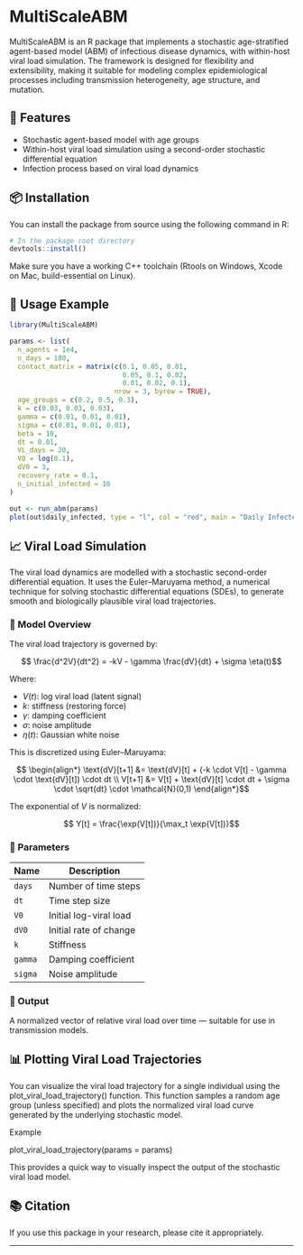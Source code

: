 MultiScaleABM
================

MultiScaleABM is an R package that implements a stochastic
age-stratified agent-based model (ABM) of infectious disease dynamics,
with within-host viral load simulation. The framework is designed for
flexibility and extensibility, making it suitable for modeling complex
epidemiological processes including transmission heterogeneity, age
structure, and mutation.

## 🚀 Features

- Stochastic agent-based model with age groups
- Within-host viral load simulation using a second-order stochastic
  differential equation
- Infection process based on viral load dynamics

## 📦 Installation

You can install the package from source using the following command in
R:

``` r
# In the package root directory
devtools::install()
```

Make sure you have a working C++ toolchain (Rtools on Windows, Xcode on
Mac, build-essential on Linux).

## 🧪 Usage Example

``` r
library(MultiScaleABM)

params <- list(
  n_agents = 1e4,
  n_days = 180,
  contact_matrix = matrix(c(0.1, 0.05, 0.01,
                            0.05, 0.1, 0.02,
                            0.01, 0.02, 0.1),
                          nrow = 3, byrow = TRUE),
  age_groups = c(0.2, 0.5, 0.3),
  k = c(0.03, 0.03, 0.03),
  gamma = c(0.01, 0.01, 0.01),
  sigma = c(0.01, 0.01, 0.01),
  beta = 10,
  dt = 0.01,
  VL_days = 20,
  V0 = log(0.1),
  dV0 = 3,
  recovery_rate = 0.1,
  n_initial_infected = 10
)

out <- run_abm(params)
plot(out$daily_infected, type = "l", col = "red", main = "Daily Infected", ylab = "Count")
```

## 📈 Viral Load Simulation

The viral load dynamics are modelled with a stochastic second-order
differential equation. It uses the Euler–Maruyama method, a numerical
technique for solving stochastic differential equations (SDEs), to
generate smooth and biologically plausible viral load trajectories.

### 🧠 Model Overview

The viral load trajectory is governed by:

``` math

\frac{d^2V}{dt^2} = -kV - \gamma \frac{dV}{dt} + \sigma \eta(t)
```

Where:

- $`V(t)`$: log viral load (latent signal)
- $`k`$: stiffness (restoring force)
- $`\gamma`$: damping coefficient
- $`\sigma`$: noise amplitude
- $`\eta(t)`$: Gaussian white noise

This is discretized using Euler–Maruyama:

``` math

\begin{align*}
\text{dV}[t+1] &= \text{dV}[t] + (-k \cdot V[t] - \gamma \cdot \text{dV}[t]) \cdot dt \\
V[t+1] &= V[t] + \text{dV}[t] \cdot dt + \sigma \cdot \sqrt{dt} \cdot \mathcal{N}(0,1)
\end{align*}
```

The exponential of $`V`$ is normalized:

``` math

Y[t] = \frac{\exp(V[t])}{\max_t \exp(V[t])}
```

### 🔧 Parameters

| Name    | Description            |
|---------|------------------------|
| `days`  | Number of time steps   |
| `dt`    | Time step size         |
| `V0`    | Initial log-viral load |
| `dV0`   | Initial rate of change |
| `k`     | Stiffness              |
| `gamma` | Damping coefficient    |
| `sigma` | Noise amplitude        |

### 🧪 Output

A normalized vector of relative viral load over time — suitable for use
in transmission models.

## 📊 Plotting Viral Load Trajectories

You can visualize the viral load trajectory for a single individual
using the plot_viral_load_trajectory() function. This function samples a
random age group (unless specified) and plots the normalized viral load
curve generated by the underlying stochastic model.

Example

plot_viral_load_trajectory(params = params)

This provides a quick way to visually inspect the output of the
stochastic viral load model.

## 📚 Citation

If you use this package in your research, please cite it appropriately.

------------------------------------------------------------------------
